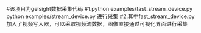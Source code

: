 #该项目为gelsight数据采集代码
#1.python examples/fast_stream_device.py
   python examples/stream_device.py
   进行采集
#2.其中fast_stream_device.py加入了视频写入器，可以采取视频流数据，图像直接通过可视化界面进行采集
